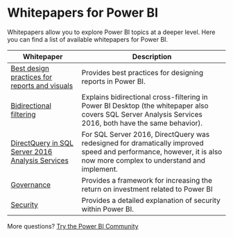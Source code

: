 <properties
   pageTitle="Whitepapers for Power BI"
   description="Whitepapers allow you to explore Power BI topics at a deeper level."
   services="powerbi"
   documentationCenter=""
   authors="guyinacube"
   manager="erikre"
   backup=""
   editor=""
   tags=""
   qualityFocus="no"
   qualityDate=""/>

<tags
   ms.service="powerbi"
   ms.devlang="NA"
   ms.topic="article"
   ms.tgt_pltfrm="NA"
   ms.workload="powerbi"
   ms.date="04/12/2017"
   ms.author="asaxton"/>
# Whitepapers for Power BI

Whitepapers allow you to explore Power BI topics at a deeper level. Here you can find a list of available whitepapers for Power BI.

|Whitepaper|Description|
|---|---|
|[Best design practices for reports and visuals](powerbi-service-visualization-best-practices.md)|Provides best practices for designing reports in Power BI.|
|[Bidirectional filtering](powerbi-desktop-bidirectional-filtering.md)|Explains bidirectional cross-filtering in Power BI Desktop (the whitepaper also covers SQL Server Analysis Services 2016, both have the same behavior).|
|[DirectQuery in SQL Server 2016 Analysis Services](https://blogs.msdn.microsoft.com/analysisservices/2017/04/06/directquery-in-sql-server-2016-analysis-services-whitepaper/)|For SQL Server 2016, DirectQuery was redesigned for dramatically improved speed and performance, however, it is also now more complex to understand and implement.|
|[Governance](powerbi-admin-governance.md)|Provides a framework for increasing the return on investment related to Power BI|
|[Security](powerbi-admin-power-bi-security.md)|Provides a detailed explanation of security within Power BI.|

More questions? [Try the Power BI Community](http://community.powerbi.com/)